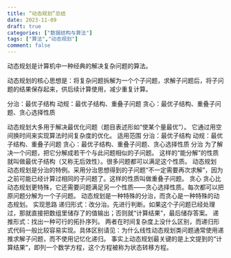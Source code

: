```yaml
---
title: “动态规划”总结
date: 2023-11-09
draft: true
categories: ["数据结构与算法"]
tags: ["算法","动态规划"]
comment: false
---
```


动态规划是计算机中一种经典的解决复杂问题的算法。

动态规划的核心思想是：将复杂问题拆解为一个个子问题，求解子问题后，将子问题的结果保存起来，供后续计算使用，减少重复计算。

分治：最优子结构
动规：最优子结构、重叠子问题
贪心：最优子结构、重叠子问题、贪心选择性质

动态规划大多用于解决最优化问题（题目表述形如“使某个量最优”）。
它通过用空间换时间来实现算法时间复杂度的优化。
适用范围
分治：最优子结构
动规：最优子结构、重叠子问题
贪心：最优子结构、重叠子问题、贪心选择性质
分治
为了解决一个问题，把它分解成若干个与此问题相似的子问题。
这样的“能分解”的性质就叫做最优子结构（又称无后效性）。很多问题都可以满足这个性质。
动态规划
动态规划是分治的特例。采用分治思想得到的子问题“不一定需要再次求解”，因为之前可能已经计算过相同的子问题了。这样的性质叫做重叠子问题。
贪心
贪心比动态规划更特殊，它还需要问题满足另一个性质——贪心选择性质。每次都可以把原问题分解为一个子问题。
动态规划是一种特殊的分治，而贪心是一种特殊的动态规划。
实现思路
递归形式：改分治。先进行判断。如果这个子问题已经处理过，那就直接把数组里储存了的值输出；否则就“计算结果”，最后储存答案。
递推形式：找出一种可行的拓扑序列。
两者在时间复杂度上没什么区别，而递归形式代码一般比较容易实现。具体区别请见：为什么线性动态规划类问题通常使用递推求解子问题，而不使用记忆化递归。
事实上动态规划最关键的是上文提到的“计算结果”，即列一个数学方程，这个方程被称为状态转移方程。

